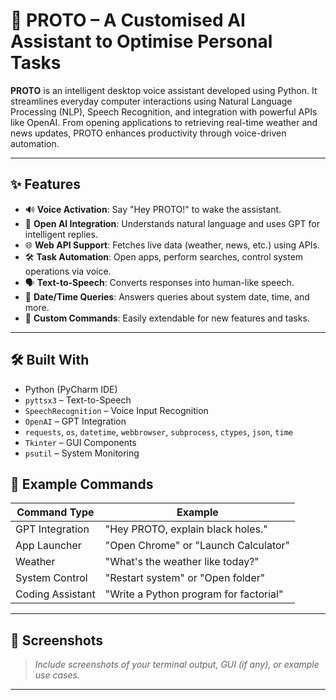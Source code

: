 # 🤖 PROTO – A Customised AI Assistant to Optimise Personal Tasks

**PROTO** is an intelligent desktop voice assistant developed using Python. It streamlines everyday computer interactions using Natural Language Processing (NLP), Speech Recognition, and integration with powerful APIs like OpenAI. From opening applications to retrieving real-time weather and news updates, PROTO enhances productivity through voice-driven automation.

---

## ✨ Features

- 🔊 **Voice Activation**: Say "Hey PROTO!" to wake the assistant.
- 🧠 **Open AI Integration**: Understands natural language and uses GPT for intelligent replies.
- 🌐 **Web API Support**: Fetches live data (weather, news, etc.) using APIs.
- 🛠️ **Task Automation**: Open apps, perform searches, control system operations via voice.
- 🗣️ **Text-to-Speech**: Converts responses into human-like speech.
- 📅 **Date/Time Queries**: Answers queries about system date, time, and more.
- 📂 **Custom Commands**: Easily extendable for new features and tasks.

---

## 🛠 Built With

- Python (PyCharm IDE)
- `pyttsx3` – Text-to-Speech
- `SpeechRecognition` – Voice Input Recognition
- `OpenAI` – GPT Integration
- `requests`, `os`, `datetime`, `webbrowser`, `subprocess`, `ctypes`, `json`, `time`
- `Tkinter` – GUI Components
- `psutil` – System Monitoring



## 🧪 Example Commands

| Command Type     | Example |
|------------------|---------|
| GPT Integration  | "Hey PROTO, explain black holes." |
| App Launcher     | "Open Chrome" or "Launch Calculator" |
| Weather          | "What's the weather like today?" |
| System Control   | "Restart system" or "Open folder" |
| Coding Assistant | "Write a Python program for factorial" |

---

## 📸 Screenshots

> _Include screenshots of your terminal output, GUI (if any), or example use cases._
> 

---

